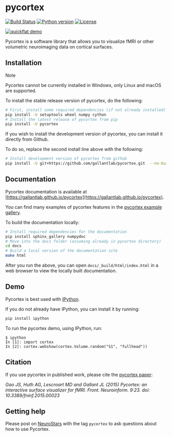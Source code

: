 pycortex
========
[![Build Status](https://github.com/gallantlab/pycortex/actions/workflows/run_tests.yml/badge.svg)](https://github.com/gallantlab/pycortex/actions/workflows/run_tests.yml)
[![Python version](https://img.shields.io/badge/python-3.6%2B-blue)](https://www.python.org/downloads/release/python)
[![License](https://img.shields.io/badge/License-BSD%202--Clause-blue.svg)](https://opensource.org/licenses/BSD-2-Clause)


[![quickflat demo](https://raw.github.com/gallantlab/pycortex/main/docs/wn_med.png)](https://gallantlab.github.io/pycortex)

Pycortex is a software library that allows you to visualize fMRI or other volumetric neuroimaging data on cortical surfaces.

Installation
------------

> [!NOTE]
> Pycortex cannot be currently installed in Windows, only Linux and macOS are supported.

To install the stable release version of pycortex, do the following:

```bash
# First, install some required dependencies (if not already installed)
pip install -U setuptools wheel numpy cython
# Install the latest release of pycortex from pip
pip install -U pycortex
```

If you wish to install the development version of pycortex, you can install it directly from Github.

To do so, replace the second install line above with the following:

```bash
# Install development version of pycortex from github
pip install -U git+https://github.com/gallantlab/pycortex.git  --no-build-isolation
```

Documentation
-------------
Pycortex documentation is available at [https://gallantlab.github.io/pycortex](https://gallantlab.github.io/pycortex).

You can find many examples of pycortex features in the [pycortex example gallery](https://gallantlab.github.io/pycortex/auto_examples/index.html).

To build the documentation locally:
```bash
# Install required dependencies for the documentation
pip install sphinx_gallery numpydoc
# Move into the docs folder (assuming already in pycortex directory)
cd docs
# Build a local version of the documentation site
make html
```

After you run the above, you can open `docs/_build/html/index.html` in a web browser to view the locally built documentation.

Demo
----
Pycortex is best used with [IPython]().

If you do not already have IPython, you can install it by running:
```bash
pip install ipython
```

To run the pycortex demo, using IPython, run:
```ipython
$ ipython
In [1]: import cortex
In [2]: cortex.webshow(cortex.Volume.random("S1", "fullhead"))
```

Citation
--------
If you use pycortex in published work, please cite the [pycortex paper](http://dx.doi.org/10.3389/fninf.2015.00023):

_Gao JS, Huth AG, Lescroart MD and Gallant JL (2015) Pycortex: an interactive surface visualizer for fMRI. Front. Neuroinform. 9:23. doi: 10.3389/fninf.2015.00023_

Getting help
------------
Please post on [NeuroStars](https://neurostars.org/) with the tag `pycortex` to
ask questions about how to use Pycortex.
